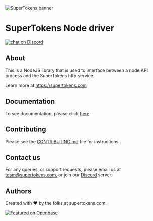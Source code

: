 ![SuperTokens banner](https://raw.githubusercontent.com/supertokens/supertokens-logo/master/images/Artboard%20%E2%80%93%2027%402x.png)

# SuperTokens Node driver

<a href="https://supertokens.com/discord">
<img src="https://img.shields.io/discord/603466164219281420.svg?logo=discord"
    alt="chat on Discord"></a>
    
## About
This is a NodeJS library that is used to interface between a node API process and the SuperTokens http service.

Learn more at https://supertokens.com

## Documentation

To see documentation, please click [here](https://supertokens.com/docs/community/introduction).

## Contributing

Please see the [CONTRIBUTING.md](https://github.com/supertokens/supertokens-node/blob/master/CONTRIBUTING.md) file for instructions.

## Contact us

For any queries, or support requests, please email us at team@supertokens.com, or join our [Discord](https://supertokens.com/discord) server.

## Authors

Created with :heart: by the folks at supertokens.com.

[![Featured on Openbase](https://badges.openbase.com/js/featured/supertokens-node.svg?style=openbase&token=ficVFymu0SAHNI+0JUEDA2pHn93FLoj8k0VayFpvZ3Y=)](https://openbase.com/js/supertokens-node?utm_source=embedded&utm_medium=badge&utm_campaign=rate-badge)
